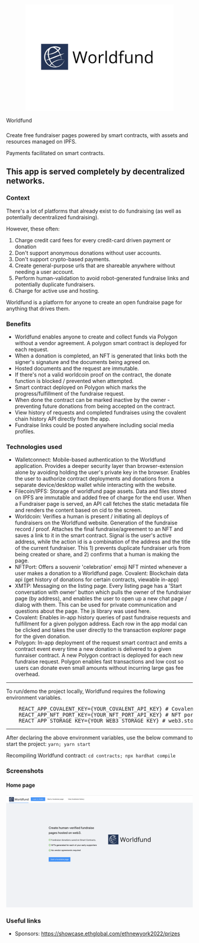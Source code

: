 <p align='center'>
    <img src='./img/logo_3_2.png' width=400/>
</p>

Worldfund
###

Create free fundraiser pages powered by smart contracts, with assets and resources managed on IPFS.

Payments facilitated on smart contracts.

This app is served completely by decentralized networks.
---

<!-- Try it out <a href="worldfund.surge.sh" target="_blank">here</a>! (requires Metamask connected to Polygon testnet). -->

### Context

There's a lot of platforms that already exist to do fundraising (as well as potentially decentralized fundraising).

However, these often:
1) Charge credit card fees for every credit-card driven payment or donation
2) Don't support anonymous donations without user accounts.
3) Don't support crypto-based payments.
4) Create general-purpose urls that are shareable anywhere without needing a user account.
5) Perform human-validation to avoid robot-generated fundraise links and potentially duplicate fundraisers.
6) Charge for active use and hosting.

Worldfund is a platform for anyone to create an open fundraise page for anything that drives them.

### Benefits

- Worldfund enables anyone to create and collect funds via Polygon without a vendor agreement. A polygon smart contract is deployed for each request.
- When a donation is completed, an NFT is generated that links both the signer's signature and the documents being agreed on.
- Hosted documents and the request are immutable.
- If there's not a valid worldcoin proof on the contract, the donate function is blocked / prevented when attempted.
- Smart contract deployed on Polygon which marks the progress/fulfillment of the fundraise request. 
- When done the contract can be marked inactive by the owner - preventing future donations from being accepted on the contract.
- View history of requests and completed fundraises using the covalent chain history API directly from the app.
- Fundraise links could be posted anywhere including social media profiles.

### Technologies used
* Walletconnect: Mobile-based authentication to the Worldfund application. Provides a deeper security layer than browser-extension alone by avoiding holding the user's private key in the browser. Enables the user to authorize contract deployments and donations from a separate device/desktop wallet while interacting with the website.
* Filecoin/IPFS: Storage of worldfund page assets. Data and files stored on IPFS are immutable and added free of charge for the end user. When a Fundraiser page is served, an API call fetches the static metadata file and renders the content based on cid to the screen.
* Worldcoin: Verifies a human is present / initiating all deploys of fundraisers on the Worldfund website. Generation of the fundraise record / proof. Attaches the final fundraise/agreement to an NFT and saves a link to it in the smart contract. Signal is the user's active address, while the action id is a combination of the address and the title of the current fundraiser. This 1) prevents duplicate fundraiser urls from being created or share, and 2) confirms that a human is making the page.
* NFTPort: Offers a souvenir 'celebration' emoji NFT minted whenever a user makes a donation to a Worldfund page.
Covalent: Blockchain data api (get history of donations for certain contracts, viewable in-app)
* XMTP: Messaging on the listing page. Every listing page has a 'Start conversation with owner' button which pulls the owner of the fundraiser page (by address), and enables the user to open up a new chat page / dialog with them. This can be used for private communication and questions about the page. The js library was used here.
* Covalent: Enables in-app history queries of past fundraise requests and fulfillment for a given polygon address. Each row in the app modal can be clicked and takes the user directly to the transaction explorer page for the given donation.
* Polygon: In-app deployment of the request smart contract and emits a contract event every time a new donation is delivered to a given funraiser contract. A new Polygon contract is deployed for each new fundraise request. Polygon enables fast transactions and low cost so users can donate even small amounts without incurring large gas fee overhead.

<!--
Demo flow:
1. Context
Kickstarter
New solutions coming out all the timehttps://www.tiptopjar.com/?ref=producthunt
2. App
Create new fundraise page flow
Upload image
Worldcoin enforses that a person only creates a page once, and that there aren't fraudulent users attempting to raise money for their projects or impersonating the creator.
Donate
Add messages to pages (stored on the contract or in a web3 storage mechanism)
Smart-contract managed
Free, no fees
Can embed your url in your social media profile. 
URL hosted on surge
3. Conclusion

-->

<!-- <b>This project is a hackathon prototype and would require additional work / deployment to be production ready. -->

---

To run/demo the project locally, Worldfund requires the following environment variables.

<pre>
    REACT_APP_COVALENT_KEY={YOUR_COVALENT_API_KEY} # Covalent key for the history page.
    REACT_APP_NFT_PORT_KEY={YOUR_NFT_PORT_API_KEY} # NFT port api key for receipt creation.
    REACT_APP_STORAGE_KEY={YOUR_WEB3_STORAGE_KEY} # web3.storage key for file hosting.
</pre>

---

After declaring the above environment variables, use the below command to start the project:
`yarn; yarn start`

Recompiling Worldfund contract:
`cd contracts; npx hardhat compile`

### Screenshots

#### Home page

<img src="./img/home.png" width=800 />

### Useful links
* Sponsors: https://showcase.ethglobal.com/ethnewyork2022/prizes
<!-- * https://www.npmjs.com/package/@usedapp/core -->